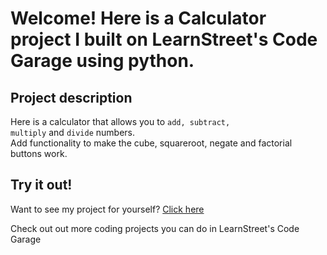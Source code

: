 
Welcome! Here is a Calculator project I built on LearnStreet's Code Garage using python.
===============================================================================================================

Project description
-------------------------

Here is a calculator that allows you to <code>add, subtract, multiply</code> and <code>divide</code> numbers.<br> Add functionality to make the cube, squareroot, negate and factorial buttons work.


Try it out!
--------------

Want to see my project for yourself? [Click here](http://www.learnstreet.com//view_profile/51e41c8e76b99c44d600081c/project)

Check out out more coding projects you can do in LearnStreet's Code Garage
		